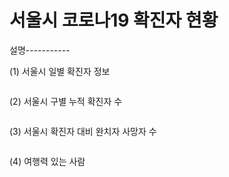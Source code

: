 # 서울시 코로나19 확진자 현황

설명-----------

(1) 서울시 일별 확진자 정보
``` 

```

(2) 서울시 구별 누적 확진자 수
``` 

``` 

(3) 서울시 확진자 대비 완치자 사망자 수
``` 

``` 

(4) 여행력 있는 사람
```

``` 
